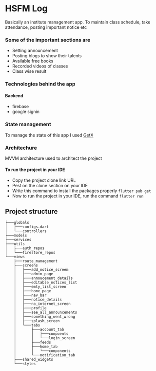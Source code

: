# HSFM Log
Basically an institute management app. To maintain class schedule, take attendance, posting important notice etc

### Some of the important sections are
* Setting announcement
* Posting blogs to show their talents
* Available free books
* Recorded videos of classes
* Class wise result

### Technologies behind the app
#### Backend
* firebase
* google signin

### State management
To manage the state of this app I used [GetX](https://pub.dev/packages/get)

### Architechure
MVVM architecture used to architect the project

#### To run the project in your IDE
* Copy the project clone link URL
* Pest on the clone section on your IDE
* Write this command to install the packages properly `flutter pub get`
* Now to run the project in your IDE, run the command `flutter run`

## Project structure
```
├───globals
│   ├───configs.dart
│   └───controllers
├───models
├───services
├───utils
│   ├───auth_repos
│   └───firestore_repos
└───views
    ├───route_management
    ├───screens
    │   ├───add_notice_screem    
    │   ├───admin_page
    │   ├───annoucement_details  
    │   ├───editable_notices_list
    │   ├───emty_list_screen     
    │   ├───home_page
    │   ├───nav_bar
    │   ├───notice_details       
    │   ├───no_internet_screen   
    │   ├───profile
    │   ├───see_all_announcements
    │   ├───something_went_wrong 
    │   ├───splash_screen        
    │   └───tabs
    │       ├───account_tab
    │       │   ├───compoents
    │       │   └───login_screen
    │       ├───feeds
    │       ├───home_tab
    │       │   └───components
    │       └───notification_tab
    ├───shared_widgets
    └───styles
    
